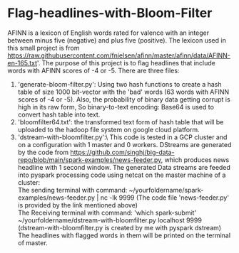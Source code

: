 # Flag-headlines-with-Bloom-Filter
AFINN is a lexicon of English words rated for valence with an integer between minus five (negative) and plus five (positive). The lexicon used in this small project is from https://raw.githubusercontent.com/fnielsen/afinn/master/afinn/data/AFINN-en-165.txt'.
The purpose of this project is to flag headlines that include words with AFINN scores of -4 or -5.
There are three files:
1. 'generate-bloom-filter.py': Using two hash functions to create a hash table of size 1000 bit-vector with the 'bad' words (63 words with AFINN scores of -4 or -5). Also, the probability of binary data getting corrupt is high in its raw form, So binary-to-text encoding: Base64 is used to convert hash table into text.
2. 'bloomfilter64.txt': the transformed text form of hash table that will be uploaded to the hadoop file system on google cloud platform.
3. 'dstream-with-bloomfilter.py':\ 
This code is tested in a GCP cluster and on a configuration with 1 master and 0 workers.
DStreams are generated by the code from https://github.com/singhj/big-data-repo/blob/main/spark-examples/news-feeder.py, which produces news headline with 1 second window. The generated Data streams are feeded into pyspark processing code using netcat on the master machine of a cluster:\
The sending terminal with command: ~/yourfoldername/spark-examples/news-feeder.py | nc -lk 9999 (The code file 'news-feeder.py' is provided by the link mentioned above)\
The Receiving terminal with command: 'which spark-submit' ~/yourfoldername/dstream-with-bloomfilter.py localhost 9999 (dstream-with-bloomfilter.py is created by me with pyspark dstream)\
The headlines with flagged words in them will be printed on the terminal of master.
